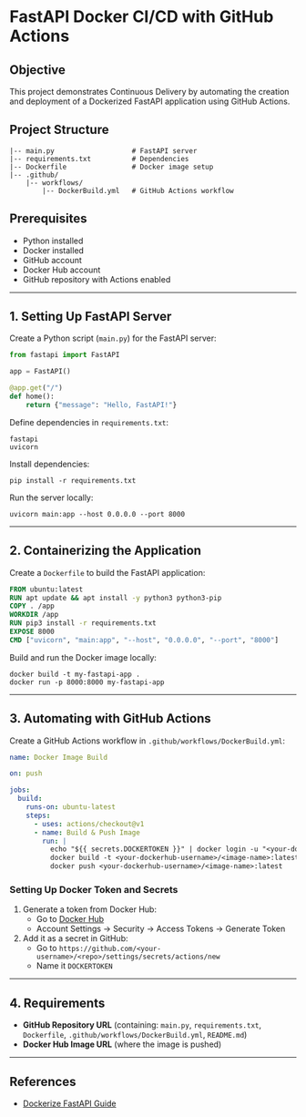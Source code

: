 # FastAPI Docker CI/CD with GitHub Actions

## Objective
This project demonstrates Continuous Delivery by automating the creation and deployment of a Dockerized FastAPI application using GitHub Actions.

## Project Structure
```
|-- main.py                   # FastAPI server
|-- requirements.txt          # Dependencies
|-- Dockerfile                # Docker image setup
|-- .github/
    |-- workflows/
        |-- DockerBuild.yml   # GitHub Actions workflow
```

## Prerequisites
- Python installed
- Docker installed
- GitHub account
- Docker Hub account
- GitHub repository with Actions enabled

---

## 1. Setting Up FastAPI Server

Create a Python script (`main.py`) for the FastAPI server:
```python
from fastapi import FastAPI

app = FastAPI()

@app.get("/")
def home():
    return {"message": "Hello, FastAPI!"}
```

Define dependencies in `requirements.txt`:
```
fastapi
uvicorn
```
Install dependencies:
```
pip install -r requirements.txt
```
Run the server locally:
```
uvicorn main:app --host 0.0.0.0 --port 8000
```

---

## 2. Containerizing the Application

Create a `Dockerfile` to build the FastAPI application:
```dockerfile
FROM ubuntu:latest
RUN apt update && apt install -y python3 python3-pip
COPY . /app
WORKDIR /app
RUN pip3 install -r requirements.txt
EXPOSE 8000
CMD ["uvicorn", "main:app", "--host", "0.0.0.0", "--port", "8000"]
```

Build and run the Docker image locally:
```
docker build -t my-fastapi-app .
docker run -p 8000:8000 my-fastapi-app
```

---

## 3. Automating with GitHub Actions

Create a GitHub Actions workflow in `.github/workflows/DockerBuild.yml`:
```yaml
name: Docker Image Build

on: push

jobs:
  build:
    runs-on: ubuntu-latest
    steps:
      - uses: actions/checkout@v1
      - name: Build & Push Image
        run: |
          echo "${{ secrets.DOCKERTOKEN }}" | docker login -u "<your-dockerhub-username>" --password-stdin
          docker build -t <your-dockerhub-username>/<image-name>:latest .
          docker push <your-dockerhub-username>/<image-name>:latest
```

### Setting Up Docker Token and Secrets
1. Generate a token from Docker Hub:
   - Go to [Docker Hub](https://hub.docker.com/)
   - Account Settings → Security → Access Tokens → Generate Token
2. Add it as a secret in GitHub:
   - Go to `https://github.com/<your-username>/<repo>/settings/secrets/actions/new`
   - Name it `DOCKERTOKEN`

---

## 4. Requirements
- **GitHub Repository URL** (containing: `main.py`, `requirements.txt`, `Dockerfile`, `.github/workflows/DockerBuild.yml`, `README.md`)
- **Docker Hub Image URL** (where the image is pushed)

---

## References
- [Dockerize FastAPI Guide]([https://hub.docker.com/](https://upessocs.github.io/#dir=/Lectures/DevOps%20CCVT/Unit%202/&file=023%20Dockerize%20python%20fastapi%20server%20with%20github%20actions%20and%20upload%20to%20docker%20registery.md))

